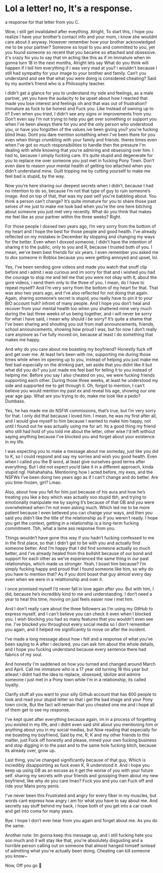 # Lol a letter! no, It's a response.
a response for that letter from you C.

Wow, i still get invalidated after eveything.
Alright, To start this, I hope you realize I have your brother’s contact info and your mom, i know she wouldnt care about it anyway. However remember how your brother acknowledged me to be your partner? Someone so loyal to you and committed to you, yet you found someone so recent that you became so attached and obsessive. it's crazy for you to say that im acting like this as if im Immature when im gonna turn 18 in the next months, Alright lets say What do you think will happen if I tell him everything if i was very mad at you? i wouldn't because I still had sympathy for your image to your brother and family. Can’t you understand and see that what you were doing is considered cheating? Said by my auntie’s friend who is a Philosophy teacher. 

I didn’t get a glance for you to understand my side and feelings, as a male partner, yet you have the audacity to be upset about how I reacted that made you lose interest and feelings oh and that was out of frustration? Immature as fuck to be honest and Fuck you. Like Instead of owning up to it? Even when you tried, I didn’t see any signs or improvements from you. Don’t even say I’m not trying to help you get over something or support you when I’ve been always there for you and the only person who understood you, or have you forgotten of the values ive been giving you? you're fucking blind lmao. Dont you dare mention something when I've been there for you even when things crumbling with your family and friends. theres times even when I’ve got so much responsibilities to handle then the pressure I'm dealing with while knowing that you're admiring and obsessing over him. I had to, because I simply fucking care. It’s quite stupid and degenerate for you to replace me over someone you just met in fucking Pony Town. Don’t even dare to reason your mental health of getting too attached when you didn’t understand mine. Guilt tripping me by cutting yourself to make me feel bad is stupid, by the way.

Now you’re here sharing our deepest secrets when I didn’t, because I had no intention to do so, because I’m not that type of guy to ruin someone’s image. And on top of that, that was my past self you're babbling about. You think a person can’t change? It’s quite immature for you to share those past selves of me just to make me look bad when you’re the one here bitching about someone you just met very recently. What do you think that makes me feel like as your partner within the three weeks? Right.

For those people I doxxed two years ago, I’m very sorry from the bottom of my heart and I hope the best for those people and good health. I’ve already reflected on my mistakes in December by stopping and changing my ways for the better. Even when I doxxed someone, I didn’t have the intention of sharing it to the public, only to you and R, because I trusted both of you. I mean, we’ve been best friends for six years. I even remember you asked me to dox someone in Roblox because you were getting annoyed and upset, lol.

Yes, I’ve been sending gore videos and made you watch that snuff clip before and i admit i was curious and im sorry for that and i wished you had the courage to stop me and tell me that you were not okay with it, about the gore videos, i send them only to the three of you. I mean, do I have to repeat myself? And I’m very sorry from the bottom of my heart for that. That was also two years ago, and I’ve also reflected for not doing that again. Again, sharing someone’s secret is stupid, you really have to pin it to your BIO account huh? infront of many people. And I hope you don’t heal and recover from your mental health too when you shattered mine very much during the last three weeks of us being together, and i will never be sorry for what i have said, i mean why should i be sorry? It’s quite a shame that I’ve been sharing and shouting you out from mall announcements, friends, school announcements, showing how proud I was, but for now I don’t really care anymore as I’ve fully moved on, because at least I do something that makes me happy.

And why do you care about me boasting my boyfriend? Honestly fuck off and get over me. At least he’s been with me, supporting me during those times while when im opening up to you, instead of helping you just make me feel bad especially on the drinking part, set aside that you didnt like it but what did you do? you just made me feel bad for telling it to you instead of helping me. Before you say I also cheated on you, we were fucking friends supporting each other. During those three weeks, at least he understood my side and supported me to get through it. Oh, forgot to mention, I can’t believe you would mention my past ex and reveal his age, showing our one year age gap. What are you trying to do, make me look like a pedo? Dumbass.

Yes, he has made me do NSFW commissions, that’s true, but I’m very sorry for that. I only did that because I loved him. I mean, he was my first after all, and I would give myself to him because I wanted to make him happy, not until I found out he was actually using me for art. Its a good thing my friend who still had hold of you told me about the letter, other wise I'd left without saying anything because I've blocked you and forget about your existence in my life. 

I was expecting you to make a message about me someday, just like you did to K, so I could respond and say my sorries and wish you good health. Even when I called you the B word, at least give ourselves good terms after everything. But I did not expect you’d take it in a different approach, kinda stupid ngl. Hahahahaha. Mentioning how I acted before, my exes, and the NSFWs I’ve been doing two years ago as if I can’t change and do better. Are you time-frozen, girl? Lmao.

Also, about how you fell for him just because of his aura and how he’s treating you like a boy which was actually soo stupid tbh, and trying to emotionally manipulate me by saying it’s because of that GB and you were overwhelmed when I’m not even asking much. Which led me to be more patient because I even believed you can change your ways, and then you said you didn’t like the title of the relationship as if you weren’t ready. I hope you get the context, getting in a relationship is a long-term fucking commitment. Tbh, what a lame ass response from you.

Things wouldn’t have gone this way if you hadn’t fucking confessed to me in the first place, so that I didn’t get to be with you and actually find someone better. And I’m happy that I did find someone actually so much better, and I’ve already healed from this bullshit because of our bond and support for each other as we’ve experienced the same thing in our past relationships, which made us stronger. Yeah, I boast him because? I’m simply fucking happy and proud that I found someone like him, so why do you have to mention that? As if you dont boast that guy almost every day even when we were in a relattionship and over it.

I once promised myself I’d never fall in love again after you. But with him, I did, because he’s incredibly kind to me and understanding. I don’t need a year to heal this time; moving on just feels easier now i met him.

And I don’t really care about the three followers as I’m using my GitHub to express myself, and I can’t believe you can check it even when I blocked you. I wish blocking you had so many features that you wouldn’t even see me. I’ve blocked you throughout every social media so I don’t remember you again, and it helped me significantly to move on after the incident.

I’ve made a long message about how i felt and a response of what you’ve been saying to A after i declared, you can ask him about the whole details, and I hope you fucking understand because every sentence there had fabrics of my soul.

And honestly I'm saddened on how you turned and changed around March and April. Call me immature who is a 17 year old turning 18 this year but atleast i didnt had the idea to replace, obsessed, idolize and admire someone i just met in a Pony town while I'm in a relationship, its called loyalty. 

Clarify stuff all you want to your silly Github account that has 600 people to look and read your stupid letter so that i get the bad image and your Pony town circle, But the fact will remain that you cheated one me and i hope all of them get to see my response.

I've kept quiet after everything because again, im in a process of forgetting you existed in my life, and i didnt even said shit about you mentioning him or anything about you in my social medias, but Now reading that especially for me boasting my boyfriend, Said by me, R, K and my other friends to this matter, just Fuck off honestly and  please, mined your own fucking business and stop digging in to the past and to the same hole fucking bitch, because its already over, grow up.

Last thing, you've changed significantly because of that guy, Which is incredibly disappointing as fuck even K, R understood it. And i hope you keep up using GB as an excuse as it get the worse of you with your future self. sharing my secrets with your friends and gossiping them about my new boyfriend, like why do you care lmao? Fuck you and you can Fuck off and ride your Mans pony penis.

I've never been this Frustrated and angry for every fiber in my muscles, but words cant express how angry i am for what you have to say about me. And secretly say stuff behind my back, i hope both of you get into a car crash and get into coma for many years.

Bye. I hope I don’t ever hear from you again and forget about me. As you do the same.

Another note: Im gonna keep this message up, and i still fucking hate you soo much and it will stay like that, you're absolutely disgusting and a horrible person calling out on someone that almost hanged himself isntead of admitting what you're actually been doing. Cheating can kill someone you know~ 

Now, Off you go 🥰




